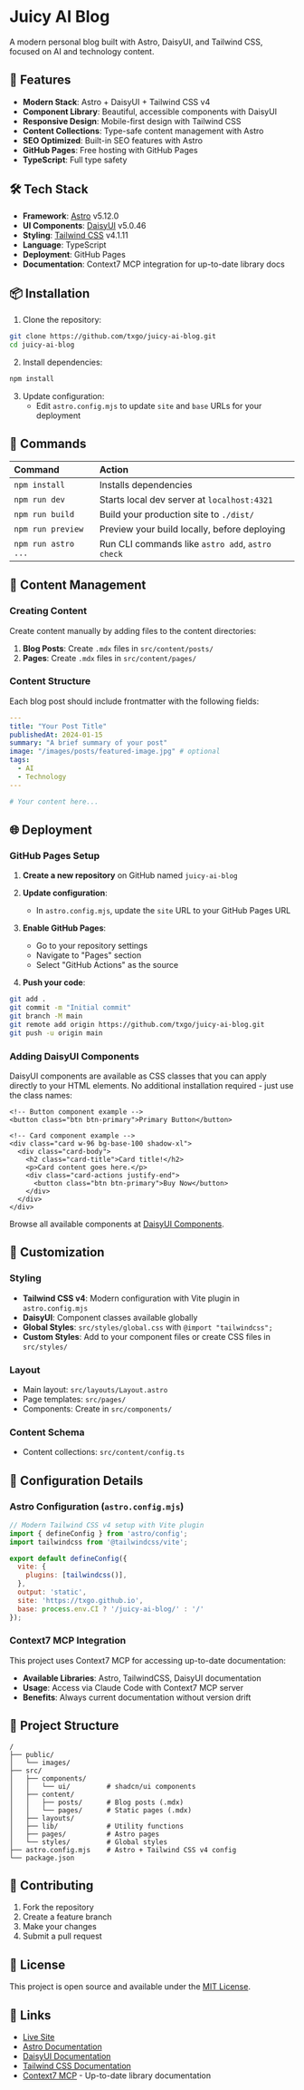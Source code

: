 # Juicy AI Blog

A modern personal blog built with Astro, DaisyUI, and Tailwind CSS, focused on AI and technology content.

## 🚀 Features

- **Modern Stack**: Astro + DaisyUI + Tailwind CSS v4
- **Component Library**: Beautiful, accessible components with DaisyUI
- **Responsive Design**: Mobile-first design with Tailwind CSS
- **Content Collections**: Type-safe content management with Astro
- **SEO Optimized**: Built-in SEO features with Astro
- **GitHub Pages**: Free hosting with GitHub Pages
- **TypeScript**: Full type safety

## 🛠️ Tech Stack

- **Framework**: [Astro](https://astro.build/) v5.12.0
- **UI Components**: [DaisyUI](https://daisyui.com/) v5.0.46
- **Styling**: [Tailwind CSS](https://tailwindcss.com/) v4.1.11
- **Language**: TypeScript
- **Deployment**: GitHub Pages
- **Documentation**: Context7 MCP integration for up-to-date library docs

## 📦 Installation

1. Clone the repository:
```bash
git clone https://github.com/txgo/juicy-ai-blog.git
cd juicy-ai-blog
```

2. Install dependencies:
```bash
npm install
```

3. Update configuration:
   - Edit `astro.config.mjs` to update `site` and `base` URLs for your deployment

## 🧞 Commands

| Command                   | Action                                           |
| :------------------------ | :----------------------------------------------- |
| `npm install`             | Installs dependencies                            |
| `npm run dev`             | Starts local dev server at `localhost:4321`     |
| `npm run build`           | Build your production site to `./dist/`         |
| `npm run preview`         | Preview your build locally, before deploying    |
| `npm run astro ...`       | Run CLI commands like `astro add`, `astro check` |

## 📝 Content Management

### Creating Content

Create content manually by adding files to the content directories:

1. **Blog Posts**: Create `.mdx` files in `src/content/posts/`
2. **Pages**: Create `.mdx` files in `src/content/pages/`

### Content Structure

Each blog post should include frontmatter with the following fields:

```yaml
---
title: "Your Post Title"
publishedAt: 2024-01-15
summary: "A brief summary of your post"
image: "/images/posts/featured-image.jpg" # optional
tags:
  - AI
  - Technology
---

# Your content here...
```

## 🌐 Deployment

### GitHub Pages Setup

1. **Create a new repository** on GitHub named `juicy-ai-blog`

2. **Update configuration**:
   - In `astro.config.mjs`, update the `site` URL to your GitHub Pages URL

3. **Enable GitHub Pages**:
   - Go to your repository settings
   - Navigate to "Pages" section
   - Select "GitHub Actions" as the source

4. **Push your code**:
```bash
git add .
git commit -m "Initial commit"
git branch -M main
git remote add origin https://github.com/txgo/juicy-ai-blog.git
git push -u origin main
```

### Adding DaisyUI Components

DaisyUI components are available as CSS classes that you can apply directly to your HTML elements. No additional installation required - just use the class names:

```astro
<!-- Button component example -->
<button class="btn btn-primary">Primary Button</button>

<!-- Card component example -->
<div class="card w-96 bg-base-100 shadow-xl">
  <div class="card-body">
    <h2 class="card-title">Card title!</h2>
    <p>Card content goes here.</p>
    <div class="card-actions justify-end">
      <button class="btn btn-primary">Buy Now</button>
    </div>
  </div>
</div>
```

Browse all available components at [DaisyUI Components](https://daisyui.com/components/).

## 🎨 Customization

### Styling

- **Tailwind CSS v4**: Modern configuration with Vite plugin in `astro.config.mjs`
- **DaisyUI**: Component classes available globally
- **Global Styles**: `src/styles/global.css` with `@import "tailwindcss";`
- **Custom Styles**: Add to your component files or create CSS files in `src/styles/`

### Layout

- Main layout: `src/layouts/Layout.astro`
- Page templates: `src/pages/`
- Components: Create in `src/components/`

### Content Schema

- Content collections: `src/content/config.ts`

## 🔧 Configuration Details

### Astro Configuration (`astro.config.mjs`)
```javascript
// Modern Tailwind CSS v4 setup with Vite plugin
import { defineConfig } from 'astro/config';
import tailwindcss from '@tailwindcss/vite';

export default defineConfig({
  vite: {
    plugins: [tailwindcss()],
  },
  output: 'static',
  site: 'https://txgo.github.io',
  base: process.env.CI ? '/juicy-ai-blog/' : '/'
});
```

### Context7 MCP Integration

This project uses Context7 MCP for accessing up-to-date documentation:
- **Available Libraries**: Astro, TailwindCSS, DaisyUI documentation
- **Usage**: Access via Claude Code with Context7 MCP server
- **Benefits**: Always current documentation without version drift

## 📁 Project Structure

```
/
├── public/
│   └── images/
├── src/
│   ├── components/
│   │   └── ui/         # shadcn/ui components
│   ├── content/
│   │   ├── posts/      # Blog posts (.mdx)
│   │   └── pages/      # Static pages (.mdx)
│   ├── layouts/
│   ├── lib/            # Utility functions
│   ├── pages/          # Astro pages
│   └── styles/         # Global styles
├── astro.config.mjs    # Astro + Tailwind CSS v4 config
└── package.json
```

## 🤝 Contributing

1. Fork the repository
2. Create a feature branch
3. Make your changes
4. Submit a pull request

## 📄 License

This project is open source and available under the [MIT License](LICENSE).

## 🔗 Links

- [Live Site](https://txgo.github.io/juicy-ai-blog)
- [Astro Documentation](https://docs.astro.build)
- [DaisyUI Documentation](https://daisyui.com/docs)
- [Tailwind CSS Documentation](https://tailwindcss.com/docs)
- [Context7 MCP](https://github.com/context7/mcp-server) - Up-to-date library documentation
